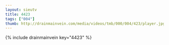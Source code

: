 ```yaml
--- 
layout: sieutv
title: 4423
tags: ["004"]
thumb: http://drainmainvein.com/media/videos/tmb/000/004/423/player.jpg
---
```

{% include drainmainvein key="4423" %} 
